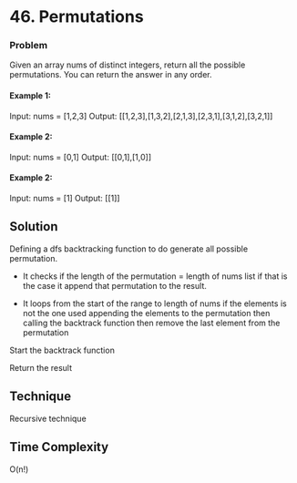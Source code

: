 # 46. Permutations

### Problem

Given an array nums of distinct integers, return all the possible permutations. You can return the answer in any order.

#### Example 1:

Input: nums = [1,2,3]
Output: [[1,2,3],[1,3,2],[2,1,3],[2,3,1],[3,1,2],[3,2,1]]

#### Example 2:

Input: nums = [0,1]
Output: [[0,1],[1,0]]

#### Example 2:

Input: nums = [1]
Output: [[1]]

## Solution

Defining a dfs backtracking function to do generate all possible permutation.

- It checks if the length of the permutation = length of nums list if that is the case it append that permutation to the result.

- It loops from the start of the range to length of nums
if the elements is not the one used appending the elements to the permutation then calling the backtrack function then remove the last element from the permutation  

Start the backtrack function

Return the result 

## Technique

Recursive technique 

## Time Complexity

O(n!)